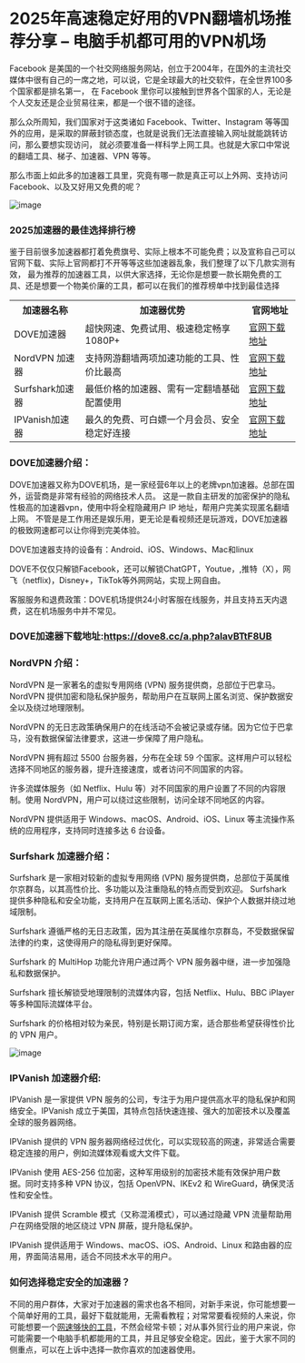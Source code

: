 # 2025年高速稳定好用的VPN翻墙机场推荐分享 – 电脑手机都可用的VPN机场

Facebook 是美国的一个社交网络服务网站，创立于2004年，在国外的主流社交媒体中很有自己的一席之地，可以说，它是全球最大的社交软件，在全世界100多个国家都是排名第一，
在 Facebook 里你可以接触到世界各个国家的人，无论是个人交友还是企业贸易往来，都是一个很不错的途径。

那么众所周知，我们国家对于这类诸如 Facebook、Twitter、Instagram 等等国外的应用，是采取的屏蔽封锁态度，也就是说我们无法直接输入网址就能跳转访问，那么要想实现访问，
就必须要准备一样科学上网工具。也就是大家口中常说的翻墙工具、梯子、加速器、VPN 等等。

那么市面上如此多的加速器工具里，究竟有哪一款是真正可以上外网、支持访问 Facebook、以及又好用又免费的呢？

![image](https://github.com/user-attachments/assets/6061ff2d-b3e9-49ec-b40c-ab710b1ee8ac)

### 2025加速器的最佳选择排行榜

鉴于目前很多加速器都打着免费旗号、实际上根本不可能免费；以及宣称自己可以官网下载、实际上官网都打不开等等这些加速器乱象，我们整理了以下几款实测有效，
最为推荐的加速器工具，以供大家选择，无论你是想要一款长期免费的工具、还是想要一个物美价廉的工具，都可以在我们的推荐榜单中找到最佳选择

<table>
  <tr>
    <th>加速器名称</th>
    <th>加速器优势</th>
    <th>官网地址</th>
  </tr>
  <tr>
    <td>DOVE加速器</td>
    <td>超快网速、免费试用、极速稳定畅享1080P+</td>
    <td><a href="https://dove8.cc/a.php?alavBTtF8UB">官网下载地址</a></td>
  </tr>
  <tr>
    <td>NordVPN 加速器</td>
    <td>支持网游翻墙两项加速功能的工具、性价比最高</td>
    <td><a href="https://dove8.cc/a.php?alavBTtF8UB">官网下载地址</a></td>
  </tr>
  <tr>
    <td>Surfshark加速器</td>
    <td>最低价格的加速器、需有一定翻墙基础配置使用</td>
    <td><a href="https://dove8.cc/a.php?alavBTtF8UB">官网下载地址</a></td>
  </tr>
  <tr>
    <td>IPVanish加速器</td>
    <td>最久的免费、可白嫖一个月会员、安全稳定好连接</td>
    <td><a href="https://dove8.cc/a.php?alavBTtF8UB">官网下载地址</a></td>
  </tr>
</table>

### DOVE加速器介绍：

DOVE加速器又称为DOVE机场，是一家经营6年以上的老牌vpn加速器。总部在国外，运营商是非常有经验的网络技术人员。
这是一款自主研发的加密保护的隐私性极高的加速器vpn，使用中将全程隐藏用户 IP 地址，帮用户完美实现匿名翻墙上网。
不管是是工作用还是娱乐用，更无论是看视频还是玩游戏，DOVE加速器的极致网速都可以让你得到完美体验。

DOVE加速器支持的设备有：Android、iOS、Windows、Mac和linux

DOVE不仅仅只解锁Facebook，还可以解锁ChatGPT，Youtue，,推特（X），网飞（netflix)，Disney+，TikTok等外网网站，实现上网自由。

客服服务和退费政策：DOVE机场提供24小时客服在线服务，并且支持五天内退费，这在机场服务中并不常见。

### DOVE加速器下载地址:https://dove8.cc/a.php?alavBTtF8UB

### NordVPN 介绍：

NordVPN 是一家著名的虚拟专用网络 (VPN) 服务提供商，总部位于巴拿马。NordVPN 提供加密和隐私保护服务，帮助用户在互联网上匿名浏览、保护数据安全以及绕过地理限制。

NordVPN 的无日志政策确保用户的在线活动不会被记录或存储。因为它位于巴拿马，没有数据保留法律要求，这进一步保障了用户隐私。

NordVPN 拥有超过 5500 台服务器，分布在全球 59 个国家。这样用户可以轻松选择不同地区的服务器，提升连接速度，或者访问不同国家的内容。

许多流媒体服务（如 Netflix、Hulu 等）对不同国家的用户设置了不同的内容限制。使用 NordVPN，用户可以绕过这些限制，访问全球不同地区的内容。

NordVPN 提供适用于 Windows、macOS、Android、iOS、Linux 等主流操作系统的应用程序，支持同时连接多达 6 台设备。

### Surfshark 加速器介绍：

Surfshark 是一家相对较新的虚拟专用网络 (VPN) 服务提供商，总部位于英属维尔京群岛，以其高性价比、多功能以及注重隐私的特点而受到欢迎。
Surfshark 提供多种隐私和安全功能，支持用户在互联网上匿名活动、保护个人数据并绕过地域限制。

Surfshark 遵循严格的无日志政策，因为其注册在英属维尔京群岛，不受数据保留法律的约束，这使得用户的隐私得到更好保障。

Surfshark 的 MultiHop 功能允许用户通过两个 VPN 服务器中继，进一步加强隐私和数据保护。

Surfshark 擅长解锁受地理限制的流媒体内容，包括 Netflix、Hulu、BBC iPlayer 等多种国际流媒体平台。

Surfshark 的价格相对较为亲民，特别是长期订阅方案，适合那些希望获得性价比的 VPN 用户。

![image](https://github.com/user-attachments/assets/5bc5b164-51cf-47e3-9892-30e9fd5762f0)

### IPVanish 加速器介绍:

IPVanish 是一家提供 VPN 服务的公司，专注于为用户提供高水平的隐私保护和网络安全。IPVanish 成立于美国，其特点包括快速连接、强大的加密技术以及覆盖全球的服务器网络。

IPVanish 提供的 VPN 服务器网络经过优化，可以实现较高的网速，非常适合需要稳定连接的用户，例如流媒体观看或大文件下载。

IPVanish 使用 AES-256 位加密，这种军用级别的加密技术能有效保护用户数据。同时支持多种 VPN 协议，包括 OpenVPN、IKEv2 和 WireGuard，确保灵活性和安全性。

IPVanish 提供 Scramble 模式（又称混淆模式），可以通过隐藏 VPN 流量帮助用户在网络受限的地区绕过 VPN 屏蔽，提升隐私保护。

IPVanish 提供适用于 Windows、macOS、iOS、Android、Linux 和路由器的应用，界面简洁易用，适合不同技术水平的用户。

### 如何选择稳定安全的加速器？

不同的用户群体，大家对于加速器的需求也各不相同，对新手来说，你可能想要一个简单好用的工具，最好下载就能用，无需看教程；对常常要看视频的人来说，你可能想要一个[网速够快的工具](https://lemontalking.info/archives/2221)，不然会经常卡顿；对从事外贸行业的用户来说，你可能需要一个电脑手机都能用的工具，并且足够安全稳定。因此，鉴于大家不同的侧重点，可以在上诉中选择一款你喜欢的加速器使用。

